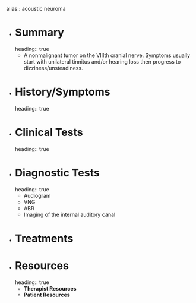 alias:: acoustic neuroma

- # Summary
  heading:: true
	- A nonmalignant tumor on the VIIIth cranial nerve. Symptoms usually start with unilateral tinnitus and/or hearing loss then progress to dizziness/unsteadiness.
- # History/Symptoms
  heading:: true
- # Clinical Tests
  heading:: true
- # Diagnostic Tests
  heading:: true
	- Audiogram
	- VNG
	- ABR
	- Imaging of the internal auditory canal
- # Treatments
- # Resources
  heading:: true
	- **Therapist Resources**
	- **Patient Resources**